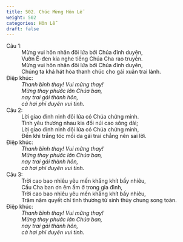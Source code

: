 ```yaml
---
title: 502. Chúc Mừng Hôn Lễ
weight: 502
categories: Hôn Lễ
draft: false
---
```

<dl><dt>Câu 1:</dt><dd data-verse="1">Mừng vui hôn nhân đôi lứa bởi Chúa đính duyên, <br/>Vườn Ê-đen kia nghe tiếng Chúa Cha rao truyền. <br/>Mừng vui hôn nhân đôi lứa bởi Chúa đính duyên, <br/>Chúng ta khá hát hòa thanh chúc cho gái xuân trai lành. </dd><dt>Điệp khúc:</dt><dd data-chorus="1"><em> Thanh bình thay! Vui mừng thay! <br/>Mừng thay phước lớn Chúa ban, <br/>nay trai gái thành hôn, <br/>cả hai phỉ duyên vui tình. </em></dd><dt>Câu 2:</dt><dd data-verse="2">Lời giao đinh ninh đôi lứa có Chúa chứng minh. <br/>Tình yêu thương nhau kia đối núi cao sông dài; <br/>Lời giao đinh ninh đôi lứa có Chúa chứng minh, <br/>Đến khi trắng tóc mồi da gái trai chẳng nên sai lời. </dd><dt>Điệp khúc:</dt><dd data-chorus="1"><em> Thanh bình thay! Vui mừng thay! <br/>Mừng thay phước lớn Chúa ban, <br/>nay trai gái thành hôn, <br/>cả hai phỉ duyên vui tình. </em></dd><dt>Câu 3:</dt><dd data-verse="3">Trời cao bao nhiêu yêu mến khắng khít bấy nhiêu, <br/>Cầu Cha ban ơn êm ấm ở trong gia đình, <br/>Trời cao bao nhiêu yêu mến khắng khít bấy nhiêu, <br/>Trăm năm quyết chí tình thương tử sinh thủy chung song toàn. </dd><dt>Điệp khúc:</dt><dd data-chorus="1"><em> Thanh bình thay! Vui mừng thay! <br/>Mừng thay phước lớn Chúa ban, <br/>nay trai gái thành hôn, <br/>cả hai phỉ duyên vui tình. </em></dd></dl>
